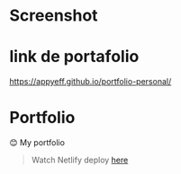 # Screenshot
# link de portafolio
https://appyeff.github.io/portfolio-personal/


# Portfolio
😊 My portfolio

> Watch Netlify deploy [here](https://app-portfolio.netlify.com/ "Amazing Raman")
